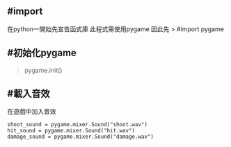 ## #import
在python一開始先宣告函式庫
此程式需使用pygame
因此先 > #import pygame

## #初始化pygame
> pygame.init()

## #載入音效
在遊戲中加入音效
```#變數名稱 = pygame.mixer.Sound("檔案名稱")
shoot_sound = pygame.mixer.Sound("shoot.wav")
hit_sound = pygame.mixer.Sound("hit.wav")
damage_sound = pygame.mixer.Sound("damage.wav")